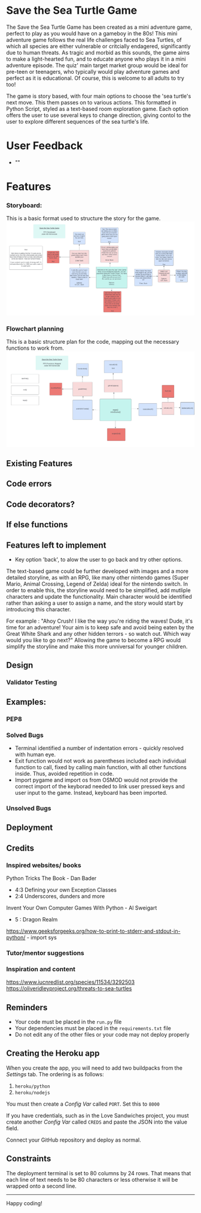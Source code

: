 # Save the Sea Turtle Game

The Save the Sea Turtle Game has been created as a mini adventure game, perfect to play as you would have on a gameboy in the 80s! This mini adventure game follows the real life challenges faced to Sea Turtles, of which all species are either vulnerable or critcially endagered, significantly due to human threats. 
As tragic and morbid as this sounds, the game aims to make a light-hearted fun, and to educate anyone who plays it in a mini adventure episode. 
The quiz' main target market group would be ideal for pre-teen or teenagers, who typically would play adventure games and perfect as it is educational. Of course, this is welcome to all adults to try too!

The game is story based, with four main options to choose the 'sea turtle's next move. This them passes on to various actions. 
This formatted in Python Script, styled as a text-based room exploration game. Each option offers the user to use several keys to change direction, giving contol to the user to explore different sequences of the sea turtle's life.

# User Feedback

- ""

# Features

### Storyboard:

This is a basic format used to structure the story for the game.  
![Storyboard Flowchart](assets/images/save_the_seaturtle_game_storyboard.jpg)

### Flowchart planning 
This is a basic structure plan for the code, mapping out the necessary functions to work from.  
![Functions Flowchart](assets/images/save_the_seaturtle_game%20_functions.jpg) 

## Existing Features

## Code errors 
## Code decorators?
## If else functions

## Features left to implement

- Key option 'back', to alow the user to go back and try other options. 

The text-based game could be further developed with images and a more detailed storyline, as with an RPG, like many other nintendo games (Super Mario, Animal Crossing, Legend of Zelda) ideal for the nintendo switch. 
In order to enable this, the storyline would need to be simplified, add mutliple characters and update the functionality. Main character would be identified rather than asking a user to assign a name, and the story would start by introducing this character.

For example : 
"Ahoy Crush! I like the way you're riding the waves! Dude, it's time for an adventure! Your aim is to keep safe and avoid being eaten by the Great White Shark and any other hidden terrors - so watch out.
Which way would you like to go next?" 
Allowing the game to become a RPG would simplify the storyline and make this more unniversal for younger children. 

## Design

### Validator Testing

## Examples:

### PEP8

### Solved Bugs

- Terminal identified a number of indentation errors - quickly resolved with human eye. 
- Exit function would not work as parentheses included each individual function to call, fixed by calling main function, with all other functions inside. Thus, avoided repetition in code. 
- Import pygame and import os from OSMOD would not provide the correct import of the keyborad needed to link user pressed keys and user input to the game. Instead, keyboard has been imported. 

### Unsolved Bugs

## Deployment

## Credits

### Inspired websites/ books
Python Tricks The Book - Dan Bader 
- 4:3 Defining your own Exception Classes
- 2:4 Underscores, dunders and more  

Invent Your Own Computer Games With Python - Al Sweigart 
- 5 : Dragon Realm 

https://www.geeksforgeeks.org/how-to-print-to-stderr-and-stdout-in-python/ - import sys 

### Tutor/mentor suggestions

### Inspiration and content 
https://www.iucnredlist.org/species/11534/3292503
https://oliveridleyproject.org/threats-to-sea-turtles

## Reminders

- Your code must be placed in the `run.py` file
- Your dependencies must be placed in the `requirements.txt` file
- Do not edit any of the other files or your code may not deploy properly

## Creating the Heroku app

When you create the app, you will need to add two buildpacks from the _Settings_ tab. The ordering is as follows:

1. `heroku/python`
2. `heroku/nodejs`

You must then create a _Config Var_ called `PORT`. Set this to `8000`

If you have credentials, such as in the Love Sandwiches project, you must create another _Config Var_ called `CREDS` and paste the JSON into the value field.

Connect your GitHub repository and deploy as normal.

## Constraints

The deployment terminal is set to 80 columns by 24 rows. That means that each line of text needs to be 80 characters or less otherwise it will be wrapped onto a second line.

---

Happy coding!
